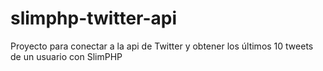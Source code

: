 # slimphp-twitter-api
Proyecto para conectar a la api de Twitter y obtener los últimos 10 tweets de un usuario con SlimPHP
